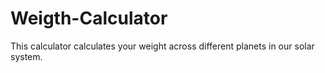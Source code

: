# Weigth-Calculator
This calculator calculates your weight across different planets in our solar system.
